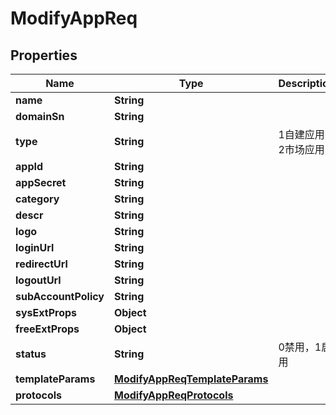 

# ModifyAppReq


## Properties

| Name | Type | Description | Notes |
|------------ | ------------- | ------------- | -------------|
|**name** | **String** |  |  [optional] |
|**domainSn** | **String** |  |  [optional] |
|**type** | **String** | 1自建应用，2市场应用 |  [optional] |
|**appId** | **String** |  |  [optional] |
|**appSecret** | **String** |  |  [optional] |
|**category** | **String** |  |  [optional] |
|**descr** | **String** |  |  [optional] |
|**logo** | **String** |  |  [optional] |
|**loginUrl** | **String** |  |  [optional] |
|**redirectUrl** | **String** |  |  [optional] |
|**logoutUrl** | **String** |  |  [optional] |
|**subAccountPolicy** | **String** |  |  [optional] |
|**sysExtProps** | **Object** |  |  [optional] |
|**freeExtProps** | **Object** |  |  [optional] |
|**status** | **String** | 0禁用，1启用 |  [optional] |
|**templateParams** | [**ModifyAppReqTemplateParams**](ModifyAppReqTemplateParams.md) |  |  [optional] |
|**protocols** | [**ModifyAppReqProtocols**](ModifyAppReqProtocols.md) |  |  [optional] |



